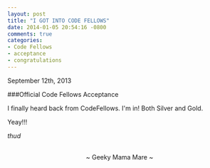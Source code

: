 ```yaml
---
layout: post
title: "I GOT INTO CODE FELLOWS"
date: 2014-01-05 20:54:16 -0800
comments: true
categories:
- Code Fellows
- acceptance
- congratulations
---
```

September 12th, 2013

###Official Code Fellows Acceptance

I finally heard back from CodeFellows.  I'm in!  Both Silver and Gold.

Yeay!!!

*thud*

<br>
<center>~ Geeky Mama Mare ~</center>
